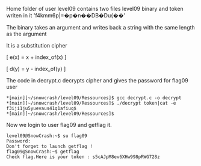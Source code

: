 Home folder of user level09 contains two files level09 binary and 
token writen in it 'f4kmm6p|=�p�n��DB�Du{��'

The binary takes an argument and writes back a string with the same length as the argument

It is a substitution cipher

[ e(x) = x + index_of(x) ]

[ d(y) = y - index_of(y) ]

The code in decrypt.c decrypts cipher and gives the password for flag09 user

```
*[main][~/snowcrash/level09/Ressources]$ gcc decrypt.c -o decrypt
*[main][~/snowcrash/level09/Ressources]$ ./decrypt token|cat -e  
f3iji1ju5yuevaus41q1afiuq$
*[main][~/snowcrash/level09/Ressources]$
```

Now we login to user flag09 and getflag it.

```
level09@SnowCrash:~$ su flag09
Password:
Don't forget to launch getflag !
flag09@SnowCrash:~$ getflag
Check flag.Here is your token : s5cAJpM8ev6XHw998pRWG728z
```